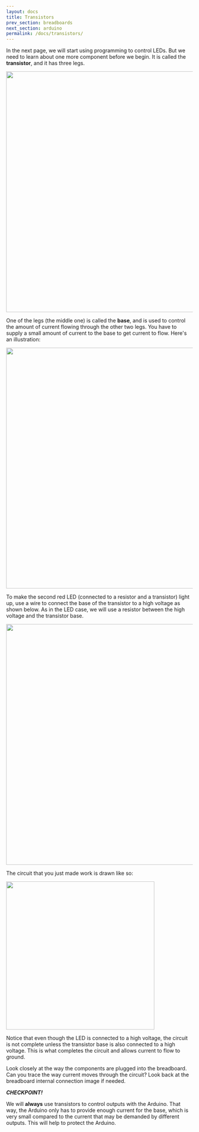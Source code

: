 ```yaml
---
layout: docs
title: Transistors
prev_section: breadboards
next_section: arduino
permalink: /docs/transistors/
---
```


In the next page, we will start using programming to control LEDs. But we need to learn about one more component before we
begin. It is called the **transistor**, and it has three legs.

<img src="https://learn.adafruit.com/system/assets/assets/000/002/340/large1024/learn_arduino_transistor.jpg?1396782029" style="width: 650px"/>

One of the legs (the middle one) is called the **base**, and is used to control the amount of current flowing through the other two legs. You have to supply a small amount of current to the base to get current to flow. Here's an illustration:

<img src="https://learn.adafruit.com/system/assets/assets/000/002/348/large1024/learn_arduino_transistor.png?1396782158" style="width: 650px"/>

To make the second red LED (connected to a resistor and a transistor) light up, use a wire to connect the base of the transistor to a high voltage as shown below. As in the LED case, we will use a resistor between the high voltage and the transistor base. 

<img src="{{ site.baseurl }}/img/led-transistor-connection.png" style="width: 650px"/>

The circuit that you just made work is drawn like so:

<img src="{{ site.baseurl }}/img/led-transistor-circuit_schem.png" style="width: 400px" align="center"/>

Notice that even though the LED is connected to a high voltage, the circuit is not complete unless the transistor base is also connected to a high voltage. This is what completes the circuit and allows current to flow to ground. 

Look closely at the way the components are plugged into the breadboard. Can you trace the way current moves through the circuit? Look back at the breadboard internal connection image if needed.

**_CHECKPOINT!_** 

We will **always** use transistors to control outputs with the Arduino. That way, the Arduino only has to provide enough current for the base, which is very small compared to the current that may be demanded by different outputs. This will help to protect the Arduino. 
